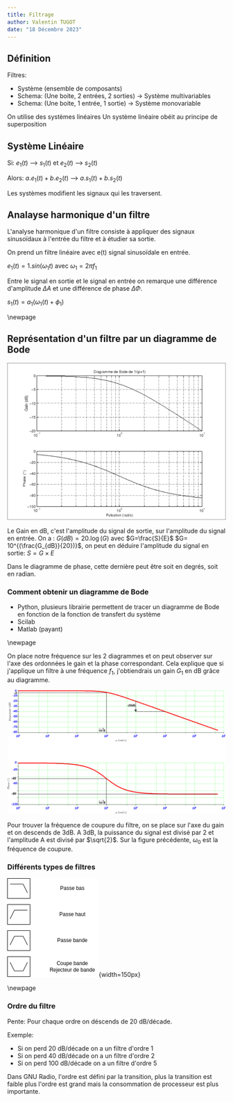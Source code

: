 ```yaml
---
title: Filtrage
author: Valentin TUGOT
date: "18 Décembre 2023"
---
```



## Définition

Filtres:

- Système (ensemble de composants)
- Schema: (Une boite, 2 entrées, 2 sorties) -> Système multivariables
- Schema: (Une boite, 1 entrée, 1 sortie) -> Système monovariable
  
On utilise des systèmes linéaires
Un système linéaire obéit au principe de superposition

## Système Linéaire

Si:
$e_1(t)$ --> $s_1(t)$ et $e_2(t)$ --> $s_2(t)$

Alors:
$a.e_1(t) + b.e_2(t)$ --> $a.s_1(t) + b.s_2(t)$

Les systèmes modifient les signaux qui les traversent.

## Analayse harmonique d'un filtre

L'analyse harmonique d'un filtre consiste à appliquer des signaux sinusoïdaux à l'entrée du filtre et à étudier sa sortie.

On prend un filtre linéaire avec e(t) signal sinusoïdale en entrée.

$e_1(t) = 1.sin(\omega_1t)$
avec $\omega_1 = 2\pi f_1$

Entre le signal en sortie et le signal en entrée on remarque une différence d'amplitude $\Delta A$ et une différence de phase $\Delta \Phi$.

$s_1(t) = a_1(\omega_1(t) + \phi_1)$

\newpage

## Représentation d'un filtre par un diagramme de Bode

![Exemple de Diagramme de Bode](image.png)

Le Gain en dB, c'est l'amplitude du signal de sortie, sur l'amplitude du signal en entrée.
On a : $G(dB) = 20.\log(G)$ avec $G=\frac{S}{E}$
$G= 10^{(\frac{G_{dB}}{20})}$, on peut en déduire l'amplitude du signal en sortie: $S=G\times E$

Dans le diagramme de phase, cette dernière peut être soit en degrés, soit en radian.

### Comment obtenir un diagramme de Bode

- Python, plusieurs librairie permettent de tracer un diagramme de Bode en fonction de la fonction de transfert du système
- Scilab
- Matlab (payant)

\newpage

On place notre fréquence sur les 2 diagrammes et on peut observer sur l'axe des ordonnées le gain et la phase correspondant. Cela explique que si j'applique un filtre à une fréquence $f_1$, j'obtiendrais un gain $G_1$ en dB grâce au diagramme.

![Lecture à la fréquence $\omega_0$](image-1.png)

Pour trouver la fréquence de coupure du filtre, on se place sur l'axe du gain et on descends de 3dB. A 3dB, la puissance du signal est divisé par 2 et l'amplitude A est divisé par $\sqrt{2}$. Sur la figure précédente, $\omega_0$ est la fréquence de coupure.

### Différents types de filtres

![Exemples de filtres de base](Filtres.png){width=150px}

\newpage

### Ordre du filtre

Pente: Pour chaque ordre on déscends de 20 dB/décade.

Exemple:

- Si on perd 20 dB/décade on a un filtre d'ordre 1
- Si on perd 40 dB/décade on a un filtre d'ordre 2
- Si on perd 100 dB/décade on a un filtre d'ordre 5

Dans GNU Radio, l'ordre est défini par la transition, plus la transition est faible plus l'ordre est grand mais la consommation de processeur est plus importante.

